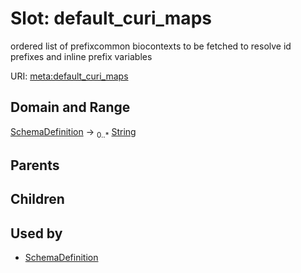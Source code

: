 # Slot: default_curi_maps


ordered list of prefixcommon biocontexts to be fetched to resolve id prefixes and inline prefix variables

URI: [meta:default_curi_maps](https://w3id.org/biolink/biolinkml/meta/default_curi_maps)
## Domain and Range

[SchemaDefinition](SchemaDefinition.md) ->  <sub>0..*</sub> [String](String.md)
## Parents

## Children

## Used by

 * [SchemaDefinition](SchemaDefinition.md)
